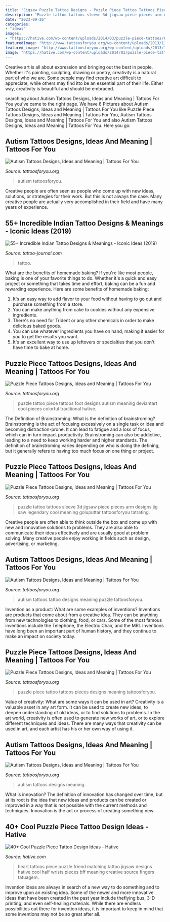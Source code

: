 ```yaml
---
title: "Jigsaw Puzzle Tattoo Designs - Puzzle Piece Tattoo Tattoos Pieces Designs Meaning Tattoosforyou"
description: "Puzzle tattoo tattoos sleeve 3d jigsaw piece pieces arm designs jig saw legendary cool meaning goluputtar tattoosforyou tatrating"
date: "2023-09-26"
categories:
- "ideas"
images:
- "https://hative.com/wp-content/uploads/2014/03/puzzle-piece-tattoos/6-jigsaw-piece-heart-on-wrists.jpg"
featuredImage: "http://www.tattoosforyou.org/wp-content/uploads/2013/11/Puzzle-Piece-Tattoo-Images.jpg"
featured_image: "http://www.tattoosforyou.org/wp-content/uploads/2013/11/Autism-Tattoos-Images.png"
image: "https://hative.com/wp-content/uploads/2014/03/puzzle-piece-tattoos/6-jigsaw-piece-heart-on-wrists.jpg"
---
```



Creative art is all about expression and bringing out the best in people. Whether it's painting, sculpting, drawing or poetry, creativity is a natural part of who we are. Some people may find creative art difficult to appreciate, while others may find itto be an essential part of their life. Either way, creativity is beautiful and should be embraced.

	

		
searching about Autism Tattoos Designs, Ideas and Meaning | Tattoos For You you've came to the right page. We have 8 Pictures about Autism Tattoos Designs, Ideas and Meaning | Tattoos For You like Puzzle Piece Tattoos Designs, Ideas and Meaning | Tattoos For You, Autism Tattoos Designs, Ideas and Meaning | Tattoos For You and also Autism Tattoos Designs, Ideas and Meaning | Tattoos For You. Here you go:
		
    
## Autism Tattoos Designs, Ideas And Meaning | Tattoos For You

<img loading=lazy src="https://www.tattoosforyou.org/wp-content/uploads/2013/11/Autism-Puzzle-Piece-Tattoos.jpg" onerror="this.onerror=null;this.src='https://tse2.mm.bing.net/th?id=OIP.FSbQfXVC7E9at4GASfkJGgHaJ4&amp;pid=15.1';" alt="Autism Tattoos Designs, Ideas and Meaning | Tattoos For You">

_Source: tattoosforyou.org_

>autism tattoosforyou. 

	

Creative people are often seen as people who come up with new ideas, solutions, or strategies for their work. But this is not always the case. Many creative people are actually very accomplished in their field and have many years of experience.

    
## 55+ Incredible Indian Tattoo Designs &amp; Meanings - Iconic Ideas (2019)

<img loading=lazy src="https://tattoo-journal.com/wp-content/uploads/2017/01/Indian-Tattoo-45-650x650.jpg" onerror="this.onerror=null;this.src='https://tse3.mm.bing.net/th?id=OIP.2BE9Cfdp6cJoQ1ZqZgti1AHaHa&amp;pid=15.1';" alt="55+ Incredible Indian Tattoo Designs &amp; Meanings - Iconic Ideas (2019)">

_Source: tattoo-journal.com_

>tattoo. 

	

What are the benefits of homemade baking?
If you're like most people, baking is one of your favorite things to do. Whether it's a quick and easy project or something that takes time and effort, baking can be a fun and rewarding experience. Here are some benefits of homemade baking: 
1) It's an easy way to add flavor to your food without having to go out and purchase something from a store. 
2) You can make anything from cake to cookies without any expensive ingredients. 
3) There's no need for Trident or any other chemicals in order to make delicious baked goods. 
4) You can use whatever ingredients you have on hand, making it easier for you to get the results you want. 
5) It's an excellent way to use up leftovers or specialties that you don't have time to bake at home.

    
## Puzzle Piece Tattoos Designs, Ideas And Meaning | Tattoos For You

<img loading=lazy src="http://www.tattoosforyou.org/wp-content/uploads/2013/11/Puzzle-Piece-Tattoo-Images.jpg" onerror="this.onerror=null;this.src='https://tse2.mm.bing.net/th?id=OIP.lzf02SkuoQzwEZDlEOqXzgHaJ1&amp;pid=15.1';" alt="Puzzle Piece Tattoos Designs, Ideas and Meaning | Tattoos For You">

_Source: tattoosforyou.org_

>puzzle tattoo piece tattoos foot designs autism meaning deviantart cool pieces colorful traditional hative. 

	

The Definition of Brainstroming: What is the definition of brainstroming?
Brainstroming is the act of focusing excessively on a single task or idea and becoming distraction-prone. It can lead to fatigue and a loss of focus, which can in turn impact productivity. Brainstroming can also be addictive, leading to a need to keep working harder and higher standards. The definition of brainstroming varies depending on who is doing the defining, but it generally refers to having too much focus on one thing or project.

    
## Puzzle Piece Tattoos Designs, Ideas And Meaning | Tattoos For You

<img loading=lazy src="http://www.tattoosforyou.org/wp-content/uploads/2013/11/Puzzle-Pieces-Tattoos-768x1024.jpg" onerror="this.onerror=null;this.src='https://tse3.mm.bing.net/th?id=OIP.ja_o1iaH1J8_kpOi2lpZ7wHaJ4&amp;pid=15.1';" alt="Puzzle Piece Tattoos Designs, Ideas and Meaning | Tattoos For You">

_Source: tattoosforyou.org_

>puzzle tattoo tattoos sleeve 3d jigsaw piece pieces arm designs jig saw legendary cool meaning goluputtar tattoosforyou tatrating. 

	

Creative people are often able to think outside the box and come up with new and innovative solutions to problems. They are also able to communicate their ideas effectively and are usually good at problem solving. Many creative people enjoy working in fields such as design, advertising, or marketing.

    
## Autism Tattoos Designs, Ideas And Meaning | Tattoos For You

<img loading=lazy src="https://www.tattoosforyou.org/wp-content/uploads/2013/11/Autism-Tattoos-Pictures.jpg" onerror="this.onerror=null;this.src='https://tse3.mm.bing.net/th?id=OIP.aTyU3_fARxS4jyExHCG3MQHaJ4&amp;pid=15.1';" alt="Autism Tattoos Designs, Ideas and Meaning | Tattoos For You">

_Source: tattoosforyou.org_

>autism tattoos tattoo designs meaning puzzle tattoosforyou. 

	

Invention as a product: What are some examples of inventions?
Inventions are products that come about from a creative idea. They can be anything from new technologies to clothing, food, or cars. Some of the most famous inventions include the Telephone, the Electric Chair, and the MRI. Inventions have long been an important part of human history, and they continue to make an impact on society today.

    
## Puzzle Piece Tattoos Designs, Ideas And Meaning | Tattoos For You

<img loading=lazy src="http://www.tattoosforyou.org/wp-content/uploads/2013/11/Puzzle-Pieces-Tattoo.jpg" onerror="this.onerror=null;this.src='https://tse2.mm.bing.net/th?id=OIP.W1LU6MHmCLCMoNzTzGGy0QHaJ4&amp;pid=15.1';" alt="Puzzle Piece Tattoos Designs, Ideas and Meaning | Tattoos For You">

_Source: tattoosforyou.org_

>puzzle piece tattoo tattoos pieces designs meaning tattoosforyou. 

	

Value of creativity: What are some ways it can be used in art?
Creativity is a valuable asset in any art form. It can be used to create new ideas, to deepen understanding of old ideas, or to find solutions to problems. In the art world, creativity is often used to generate new works of art, or to explore different techniques and ideas. There are many ways that creativity can be used in art, and each artist has his or her own way of using it.

    
## Autism Tattoos Designs, Ideas And Meaning | Tattoos For You

<img loading=lazy src="http://www.tattoosforyou.org/wp-content/uploads/2013/11/Autism-Tattoos-Images.png" onerror="this.onerror=null;this.src='https://tse1.mm.bing.net/th?id=OIP.0GJpHx_1mAh9WTX_mD9KhgHaJ4&amp;pid=15.1';" alt="Autism Tattoos Designs, Ideas and Meaning | Tattoos For You">

_Source: tattoosforyou.org_

>autism tattoos designs meaning. 

	

What is innovation?
The definition of innovation has changed over time, but at its root is the idea that new ideas and products can be created or improved in a way that is not possible with the current methods and techniques. Innovation is the act or process of creating something new.

    
## 40+ Cool Puzzle Piece Tattoo Design Ideas - Hative

<img loading=lazy src="https://hative.com/wp-content/uploads/2014/03/puzzle-piece-tattoos/6-jigsaw-piece-heart-on-wrists.jpg" onerror="this.onerror=null;this.src='https://tse4.mm.bing.net/th?id=OIP.Bds5YWJiVHGdJjTsO1G81gHaF5&amp;pid=15.1';" alt="40+ Cool Puzzle Piece Tattoo Design Ideas - Hative">

_Source: hative.com_

>heart tattoos piece puzzle friend matching tattoo jigsaw designs hative cool half wrists pieces bff meaning creative source fingers tatuagem. 

	

Invention ideas are always in search of a new way to do something and to improve upon an existing idea. Some of the newer and more innovative ideas that have been created in the past year include theflying bus, 3-D printing, and even self-healing materials. While there are endless possibilities out there for invention ideas, it is important to keep in mind that some inventions may not be so great after all.

